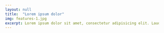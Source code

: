 ```yaml
---
layout: null
title:  "Lorem ipsum dolor"
img: features-1.jpg
excerpt: Lorem ipsum dolor sit amet, consectetur adipisicing elit. Laudantium non
---
```


